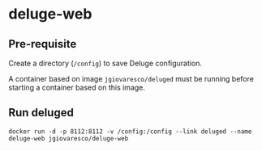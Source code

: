
# deluge-web

## Pre-requisite

Create a directory (``/config``) to save Deluge configuration.

A container based on image ``jgiovaresco/deluged`` must be running before starting a container based on this image.

## Run deluged

```
docker run -d -p 8112:8112 -v /config:/config --link deluged --name deluge-web jgiovaresco/deluge-web
```